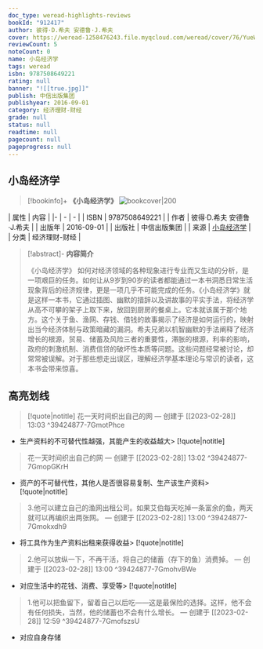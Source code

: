 ```yaml
---
doc_type: weread-highlights-reviews
bookId: "912417"
author: 彼得·D.希夫 安德鲁·J.希夫
cover: https://weread-1258476243.file.myqcloud.com/weread/cover/76/YueWen_912417/t7_YueWen_912417.jpg
reviewCount: 5
noteCount: 0
name: 小岛经济学
tags: weread
isbn: 9787508649221
rating: null
banner: "![[true.jpg]]"
publish: 中信出版集团
publishyear: 2016-09-01
category: 经济理财-财经
grade: null
status: null
readtime: null
pagecount: null
pageprogress: null
---
```


## 小岛经济学

> [!bookinfo]+ **《小岛经济学》**
> ![bookcover|200](https://weread-1258476243.file.myqcloud.com/weread/cover/76/YueWen_912417/t7_YueWen_912417.jpg)
>
| 属性   | 内容                                       |
|- | - | - |
| ISBN   | 9787508649221  |
| 作者   | 彼得·D.希夫 安德鲁·J.希夫                         |
| 出版年 | 2016-09-01   | 
| 出版社 | 中信出版集团                       |
| 来源   | [小岛经济学](https://weread.qq.com/web/) |
| 分类   | 经济理财-财经                        |

> [!abstract]- **内容简介**
> 
> 《小岛经济学》
> 如何对经济领域的各种现象进行专业而又生动的分析，是一项艰巨的任务。如何让从9岁到90岁的读者都能通过一本书洞悉日常生活现象背后的经济规律，更是一项几乎不可能完成的任务。《小岛经济学》就是这样一本书，它通过插图、幽默的措辞以及讲故事的平实手法，将经济学从高不可攀的架子上取下来，放回到厨房的餐桌上。它本就该属于那个地方。这个关于鱼、渔网、存钱、借钱的故事揭示了经济是如何运行的，映射出当今经济体制与政策暗藏的漏洞。希夫兄弟以机智幽默的手法阐释了经济增长的根源，贸易、储蓄及风险三者的重要性，滞胀的根源，利率的影响，政府的刺激机制、消费信贷的破坏性本质等问题。这些问题经常被讨论，却常常被误解。对于那些想走出误区，理解经济学基本理论与常识的读者，这本书会带来惊喜。

## 高亮划线

> [!quote|notitle] 
> 花一天时间织出自己的网 
— 创建于 [[2023-02-28]] 13:03 ^39424877-7GmotPhce
- 生产资料的不可替代性越强，其能产生的收益越大> [!quote|notitle] 
> 花一天时间织出自己的网 
— 创建于 [[2023-02-28]] 13:02 ^39424877-7GmopGKrH
- 资产的不可替代性，其他人是否很容易复制、生产该生产资料> [!quote|notitle] 
> 3.他可以建立自己的渔网出租公司。如果艾伯每天吃掉一条富余的鱼，两天就可以再编织出两张网。 
— 创建于 [[2023-02-28]] 13:00 ^39424877-7Gmokxdh9
- 将工具作为生产资料出租来获得收益> [!quote|notitle] 
> 2.他可以放纵一下，不再干活，将自己的储蓄（存下的鱼）消费掉。 
— 创建于 [[2023-02-28]] 13:00 ^39424877-7GmohvBWe
- 对应生活中的花钱、消费、享受等> [!quote|notitle] 
> 1.他可以把鱼留下，留着自己以后吃——这是最保险的选择。这样，他不会有任何损失，当然，他的储蓄也不会有什么增长。 
— 创建于 [[2023-02-28]] 12:59 ^39424877-7GmofszsU
- 对应自身存储 


